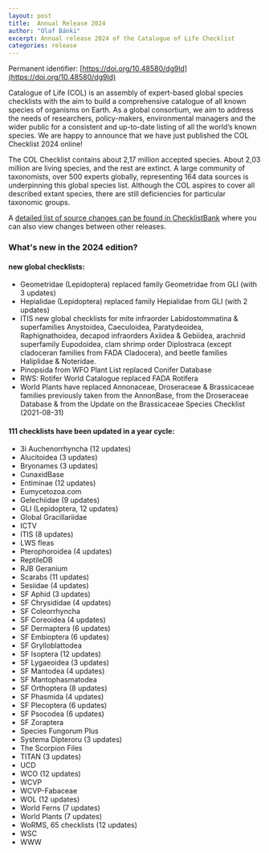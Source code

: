 ```yaml
---
layout: post
title:  Annual Release 2024
author: "Olaf Bánki"
excerpt: Annual release 2024 of the Catalogue of Life Checklist
categories: release
---
```


Permanent identifier: [https://doi.org/10.48580/dg9ld](https://doi.org/10.48580/dg9ld)

Catalogue of Life (COL) is an assembly of expert-based global species checklists with the aim to build a comprehensive catalogue of all known species of organisms on Earth. As a global consortium, we aim to address the needs of researchers, policy-makers, environmental managers and the wider public for a consistent and up-to-date listing of all the world’s known species. We are happy to announce that we have just published the COL Checklist 2024 online!

The COL Checklist contains about 2,17 million accepted species. About 2,03 million are living species, and the rest are extinct. A large community of taxonomists, over 500 experts globally, representing 164 data sources is underpinning this global species list.
Although the COL aspires to cover all described extant species, there are still deficiencies for particular taxonomic groups.

A [detailed list of source changes can be found in ChecklistBank](https://www.checklistbank.org/dataset/299029/sourcemetrics?hideUnchanged=true&releaseKey=296511) where you can also view changes between other releases.

### What's new in the 2024 edition?

#### new global checklists:

 * Geometridae (Lepidoptera) replaced family Geometridae from GLI (with 3 updates)
 * Hepialidae (Lepidoptera) replaced family Hepialidae from GLI (with 2 updates)
 * ITIS new global checklists for mite infraorder Labidostommatina & superfamilies Anystoidea, Caeculoidea, Paratydeoidea, Raphignathoidea, decapod     infraorders Axiidea & Gebiidea, arachnid superfamily Eupodoidea, clam shrimp order Diplostraca (except cladoceran families from FADA Cladocera),     and beetle families Haliplidae & Noteridae.
 * Pinopsida from WFO Plant List replaced Conifer Database
 * RWS: Rotifer World Catalogue replaced FADA Rotifera
 * World Plants have replaced Annonaceae, Droseraceae & Brassicaceae families previously taken from the AnnonBase, from the Droseraceae Database &      from the Update on the Brassicaceae Species Checklist (2021-08-31)

#### 111 checklists have been updated in a year cycle:

 * 3i Auchenorrhyncha (12 updates)
 * Alucitoidea (3 updates)
 * Bryonames (3 updates)
 * CunaxidBase
 * Entiminae (12 updates)
 * Eumycetozoa.com
 * Gelechiidae (9 updates)
 * GLI (Lepidoptera, 12 updates)
 * Global Gracillariidae
 * ICTV
 * ITIS (8 updates)
 * LWS fleas
 * Pterophoroidea (4 updates)
 * ReptileDB
 * RJB Geranium
 * Scarabs (11 updates)
 * Sesiidae (4 updates)
 * SF Aphid (3 updates)
 * SF Chrysididae (4 updates)
 * SF Coleorrhyncha
 * SF Coreoidea (4 updates)
 * SF Dermaptera (6 updates)
 * SF Embioptera (6 updates)
 * SF Grylloblattodea
 * SF Isoptera (12 updates)
 * SF Lygaeoidea (3 updates)
 * SF Mantodea (4 updates)
 * SF Mantophasmatodea
 * SF Orthoptera (8 updates)
 * SF Phasmida (4 updates)
 * SF Plecoptera (6 updates)
 * SF Psocodea (6 updates)
 * SF Zoraptera
 * Species Fungorum Plus
 * Systema Dipteroru (3 updates)
 * The Scorpion Files
 * TITAN (3 updates)
 * UCD
 * WCO (12 updates)
 * WCVP
 * WCVP-Fabaceae
 * WOL (12 updates)
 * World Ferns (7 updates)
 * World Plants (7 updates)
 * WoRMS, 65 checklists (12 updates)
 * WSC
 * WWW
